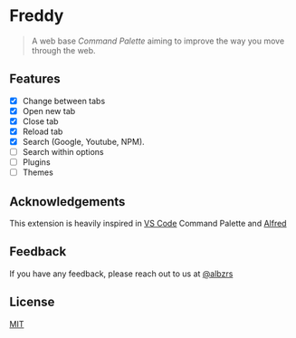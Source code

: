 # Freddy

> A web base _Command Palette_ aiming to improve the way you move through the web.

## Features

- [x] Change between tabs
- [x] Open new tab
- [x] Close tab
- [x] Reload tab
- [x] Search (Google, Youtube, NPM).
- [ ] Search within options
- [ ] Plugins
- [ ] Themes

## Acknowledgements

This extension is heavily inspired in [VS Code](https://github.com/microsoft/vscode) Command Palette and [Alfred](https://www.alfredapp.com)

## Feedback

If you have any feedback, please reach out to us at [@albzrs](https://twitter.com/albzrs)

## License

[MIT](https://choosealicense.com/licenses/mit/)
